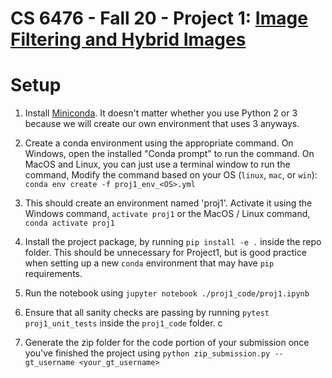 # CS 6476 - Fall 20 - Project 1: [Image Filtering and Hybrid Images](https://dellaert.github.io/20F-6476/proj1/)

# Setup
1. Install [Miniconda](https://conda.io/miniconda.html). It doesn't matter whether you use Python 2 or 3 because we will create our own environment that uses 3 anyways.
2. Create a conda environment using the appropriate command. On Windows, open the installed "Conda prompt" to run the command. On MacOS and Linux, you can just use a terminal window to run the command, Modify the command based on your OS (`linux`, `mac`, or `win`): `conda env create -f proj1_env_<OS>.yml`

3. This should create an environment named 'proj1'. Activate it using the Windows command, `activate proj1` or the MacOS / Linux command, `conda activate proj1`

4. Install the project package, by running `pip install -e .` inside the repo folder. This should be unnecessary for Project1, but is good practice when setting up a new `conda` environment that may have `pip` requirements.

5. Run the notebook using `jupyter notebook ./proj1_code/proj1.ipynb`

6. Ensure that all sanity checks are passing by running `pytest proj1_unit_tests` inside the `proj1_code` folder.
c
7. Generate the zip folder for the code portion of your submission once you've finished the project using `python zip_submission.py --gt_username <your_gt_username>`
